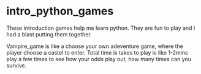 # intro_python_games
These introduction games help me learn python. They are fun to play 
and I had a blast putting them together. 

Vampire_game is like a choose your own adeventure game, where the player 
choose a  castel to enter. Total time is takes to play is like 1-2mins 
play a few times to see how your odds play out, how many times can you survive.


